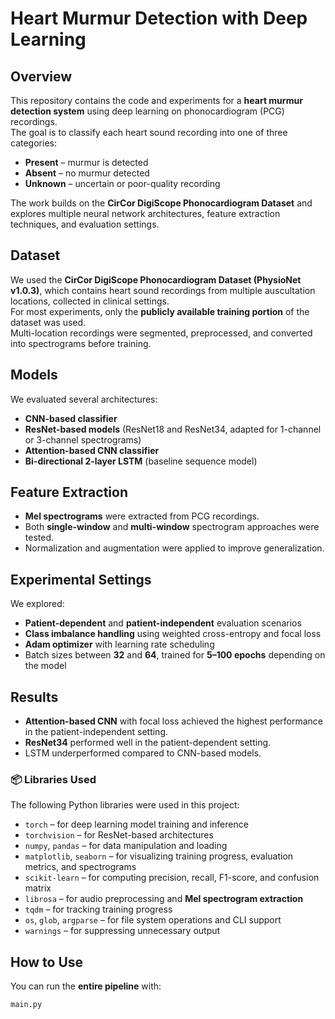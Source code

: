 # Heart Murmur Detection with Deep Learning

## Overview
This repository contains the code and experiments for a **heart murmur detection system** using deep learning on phonocardiogram (PCG) recordings.  
The goal is to classify each heart sound recording into one of three categories:
- **Present** – murmur is detected
- **Absent** – no murmur detected
- **Unknown** – uncertain or poor-quality recording

The work builds on the **CirCor DigiScope Phonocardiogram Dataset** and explores multiple neural network architectures, feature extraction techniques, and evaluation settings.

## Dataset
We used the **CirCor DigiScope Phonocardiogram Dataset (PhysioNet v1.0.3)**, which contains heart sound recordings from multiple auscultation locations, collected in clinical settings.  
For most experiments, only the **publicly available training portion** of the dataset was used.  
Multi-location recordings were segmented, preprocessed, and converted into spectrograms before training.

## Models
We evaluated several architectures:
- **CNN-based classifier**
- **ResNet-based models** (ResNet18 and ResNet34, adapted for 1-channel or 3-channel spectrograms)
- **Attention-based CNN classifier**
- **Bi-directional 2-layer LSTM** (baseline sequence model)

## Feature Extraction
- **Mel spectrograms** were extracted from PCG recordings.
- Both **single-window** and **multi-window** spectrogram approaches were tested.
- Normalization and augmentation were applied to improve generalization.

## Experimental Settings
We explored:
- **Patient-dependent** and **patient-independent** evaluation scenarios
- **Class imbalance handling** using weighted cross-entropy and focal loss
- **Adam optimizer** with learning rate scheduling
- Batch sizes between **32** and **64**, trained for **5–100 epochs** depending on the model

## Results
- **Attention-based CNN** with focal loss achieved the highest performance in the patient-independent setting.
- **ResNet34** performed well in the patient-dependent setting.
- LSTM underperformed compared to CNN-based models.

### 📦 Libraries Used

The following Python libraries were used in this project:

- `torch` – for deep learning model training and inference  
- `torchvision` – for ResNet-based architectures  
- `numpy`, `pandas` – for data manipulation and loading  
- `matplotlib`, `seaborn` – for visualizing training progress, evaluation metrics, and spectrograms  
- `scikit-learn` – for computing precision, recall, F1-score, and confusion matrix  
- `librosa` – for audio preprocessing and **Mel spectrogram extraction**  
- `tqdm` – for tracking training progress  
- `os`, `glob`, `argparse` – for file system operations and CLI support  
- `warnings` – for suppressing unnecessary output

## How to Use
You can run the **entire pipeline** with:
```bash
main.py

